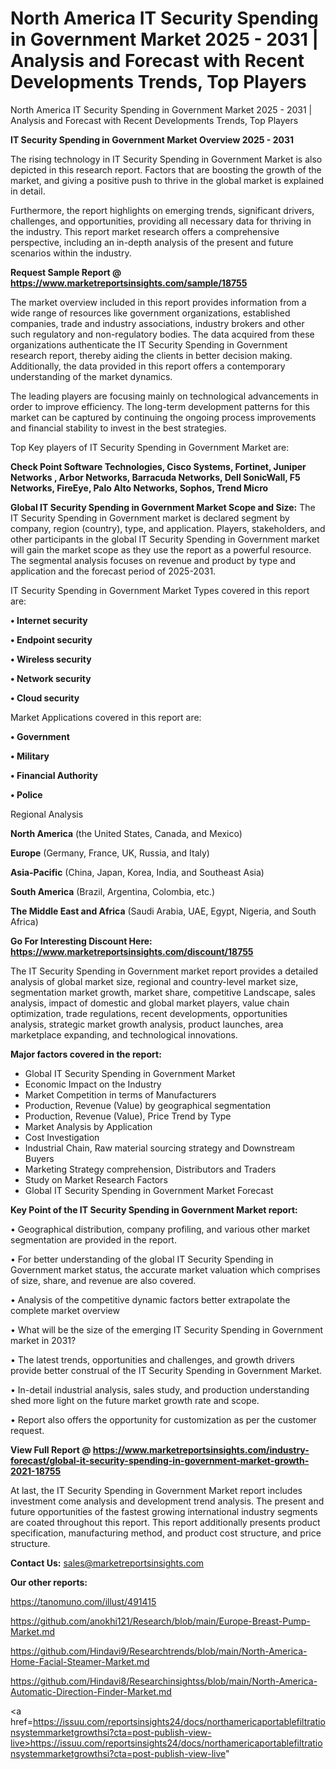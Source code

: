 # North America IT Security Spending in Government Market 2025 - 2031 | Analysis and Forecast with Recent Developments Trends, Top Players
North America IT Security Spending in Government Market 2025 - 2031 | Analysis and Forecast with Recent Developments Trends, Top Players

<Strong> IT Security Spending in Government Market Overview 2025 - 2031</strong>

The rising technology in IT Security Spending in Government Market is also depicted in this research report. Factors that are boosting the growth of the market, and giving a positive push to thrive in the global market is explained in detail.

Furthermore, the report highlights on emerging trends, significant drivers, challenges, and opportunities, providing all necessary data for thriving in the industry. This report market research offers a comprehensive perspective, including an in-depth analysis of the present and future scenarios within the industry.

<strong>Request Sample Report @ <a href=https://www.marketreportsinsights.com/sample/18755>https://www.marketreportsinsights.com/sample/18755</a></strong>

The market overview included in this report provides information from a wide range of resources like government organizations, established companies, trade and industry associations, industry brokers and other such regulatory and non-regulatory bodies. The data acquired from these organizations authenticate the IT Security Spending in Government research report, thereby aiding the clients in better decision making. Additionally, the data provided in this report offers a contemporary understanding of the market dynamics.

The leading players are focusing mainly on technological advancements in order to improve efficiency. The long-term development patterns for this market can be captured by continuing the ongoing process improvements and financial stability to invest in the best strategies.

Top Key players of IT Security Spending in Government Market are:

<strong>Check Point Software Technologies, Cisco Systems, Fortinet, Juniper Networks , Arbor Networks, Barracuda Networks, Dell SonicWall, F5 Networks, FireEye, Palo Alto Networks, Sophos, Trend Micro</strong>

<strong><b>Global IT Security Spending in Government Market Scope and Size:</b></strong>
The IT Security Spending in Government market is declared segment by company, region (country), type, and application. Players, stakeholders, and other participants in the global IT Security Spending in Government market will gain the market scope as they use the report as a powerful resource. The segmental analysis focuses on revenue and product by type and application and the forecast period of 2025-2031.

IT Security Spending in Government Market Types covered in this report are:

<strong>• Internet security

• Endpoint security

• Wireless security

• Network security

• Cloud security</strong>

Market Applications covered in this report are:

<strong>• Government

• Military

• Financial Authority

• Police</strong> 

Regional Analysis

<strong>North America</strong> (the United States, Canada, and Mexico)

<strong>Europe</strong> (Germany, France, UK, Russia, and Italy)

<strong>Asia-Pacific</strong> (China, Japan, Korea, India, and Southeast Asia)

<strong>South America</strong> (Brazil, Argentina, Colombia, etc.)

<strong>The Middle East and Africa</strong> (Saudi Arabia, UAE, Egypt, Nigeria, and South Africa)

<strong>Go For Interesting Discount Here: <a href=https://www.marketreportsinsights.com/discount/18755>https://www.marketreportsinsights.com/discount/18755</a></strong>

The IT Security Spending in Government market report provides a detailed analysis of global market size, regional and country-level market size, segmentation market growth, market share, competitive Landscape, sales analysis, impact of domestic and global market players, value chain optimization, trade regulations, recent developments, opportunities analysis, strategic market growth analysis, product launches, area marketplace expanding, and technological innovations.

<strong><b>Major factors covered in the report:</b></strong>
<ul>
  <li>Global IT Security Spending in Government Market </li>
  <li>Economic Impact on the Industry</li>
  <li>Market Competition in terms of Manufacturers</li>
  <li>Production, Revenue (Value) by geographical segmentation</li>
  <li>Production, Revenue (Value), Price Trend by Type</li>
  <li>Market Analysis by Application</li>
  <li>Cost Investigation</li>
  <li>Industrial Chain, Raw material sourcing strategy and Downstream Buyers</li>
  <li>Marketing Strategy comprehension, Distributors and Traders</li>
  <li>Study on Market Research Factors</li>
  <li>Global IT Security Spending in Government Market Forecast</li>
</ul>

<strong><b>Key Point of the IT Security Spending in Government Market report:</b></strong>

• Geographical distribution, company profiling, and various other market segmentation are provided in the report.

• For better understanding of the global IT Security Spending in Government market status, the accurate market valuation which comprises of size, share, and revenue are also covered.

• Analysis of the competitive dynamic factors better extrapolate the complete market overview

• What will be the size of the emerging IT Security Spending in Government market in 2031?

• The latest trends, opportunities and challenges, and growth drivers provide better construal of the IT Security Spending in Government Market.

• In-detail industrial analysis, sales study, and production understanding shed more light on the future market growth rate and scope.

• Report also offers the opportunity for customization as per the customer request.

<strong><b>View Full Report @ <a href=https://www.marketreportsinsights.com/industry-forecast/global-it-security-spending-in-government-market-growth-2021-18755>https://www.marketreportsinsights.com/industry-forecast/global-it-security-spending-in-government-market-growth-2021-18755</a></b></strong>


At last, the IT Security Spending in Government Market report includes investment come analysis and development trend analysis. The present and future opportunities of the fastest growing international industry segments are coated throughout this report. This report additionally presents product specification, manufacturing method, and product cost structure, and price structure.

<strong>Contact Us:</strong>
sales@marketreportsinsights.com

<strong>Our other reports:</strong>

<a href=https://tanomuno.com/illust/491415>https://tanomuno.com/illust/491415</a>

<a href=https://github.com/anokhi121/Research/blob/main/Europe-Breast-Pump-Market.md>https://github.com/anokhi121/Research/blob/main/Europe-Breast-Pump-Market.md</a>

<a href=https://github.com/Hindavi9/Researchtrends/blob/main/North-America-Home-Facial-Steamer-Market.md>https://github.com/Hindavi9/Researchtrends/blob/main/North-America-Home-Facial-Steamer-Market.md</a>

<a href=https://github.com/Hindavi8/Researchinsightss/blob/main/North-America-Automatic-Direction-Finder-Market.md>https://github.com/Hindavi8/Researchinsightss/blob/main/North-America-Automatic-Direction-Finder-Market.md</a>

<a href=https://issuu.com/reportsinsights24/docs/northamericaportablefiltrationsystemmarketgrowthsi?cta=post-publish-view-live>https://issuu.com/reportsinsights24/docs/northamericaportablefiltrationsystemmarketgrowthsi?cta=post-publish-view-live</a>"
